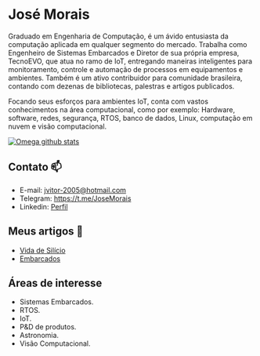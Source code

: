 # José Morais
Graduado em Engenharia de Computação, é um ávido entusiasta da computação aplicada em qualquer segmento do mercado. Trabalha como Engenheiro de Sistemas Embarcados e Diretor de sua própria empresa, TecnoEVO, que atua no ramo de IoT, entregando maneiras inteligentes para monitoramento, controle e automação de processos em equipamentos e ambientes. Também é um ativo contribuidor para comunidade brasileira, contando com dezenas de bibliotecas, palestras e artigos publicados.

Focando seus esforços para ambientes IoT, conta com vastos conhecimentos na área computacional, como por exemplo: Hardware, software, redes, segurança, RTOS, banco de dados, Linux, computação em nuvem e visão computacional.



[![Omega github stats](https://github.com/PencilNavigator/readme-stats-URL/api?username=urbanze&count_private=true&show_icons=true&include_all_commits=true)](https://github.com/anuraghazra/github-readme-stats)

## Contato 📫
- E-mail: jvitor-2005@hotmail.com
- Telegram: https://t.me/JoseMorais
- Linkedin: [Perfil](https://www.linkedin.com/in/jos%C3%A9-vitor-silva-de-morais-40135b120/)

## Meus artigos 📰
- [Vida de Silício](https://portal.vidadesilicio.com.br/author/urbanze/)
- [Embarcados](https://www.embarcados.com.br/author/urbanze/)

## Áreas de interesse
- Sistemas Embarcados.
- RTOS.
- IoT.
- P&D de produtos.
- Astronomia.
- Visão Computacional.
